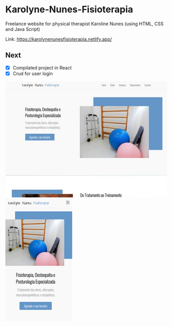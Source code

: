 # Karolyne-Nunes-Fisioterapia
Freelance website for physical therapist Karoline Nunes (using HTML, CSS and Java Script)

Link: https://karolynenunesfisioterapia.netlify.app/

## Next
- [X] Compilated project in React
- [X] Crud for user login

<img src="Assets/img-readme-01.jpg"> <img src="Assets/img-readme-02.png">
